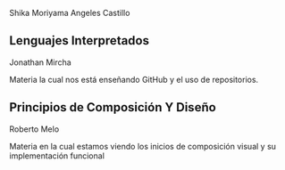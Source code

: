 Shika Moriyama Angeles Castillo

## Lenguajes Interpretados 

Jonathan Mircha

Materia la cual nos está enseñando GitHub y el uso de repositorios.

## Principios de Composición Y Diseño

Roberto Melo

Materia en la cual estamos viendo los inicios de composición visual y su implementación funcional 